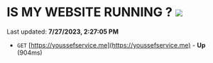 # IS MY WEBSITE RUNNING ? [![](https://img.shields.io/static/v1?label=Sponsor&message=%E2%9D%A4&logo=GitHub&color=%23fe8e86)](https://github.com/sponsors/<username>)

Last updated: **7/27/2023, 2:27:05 PM**

- `GET` [https://youssefservice.me](https://youssefservice.me) - **Up** (904ms)

